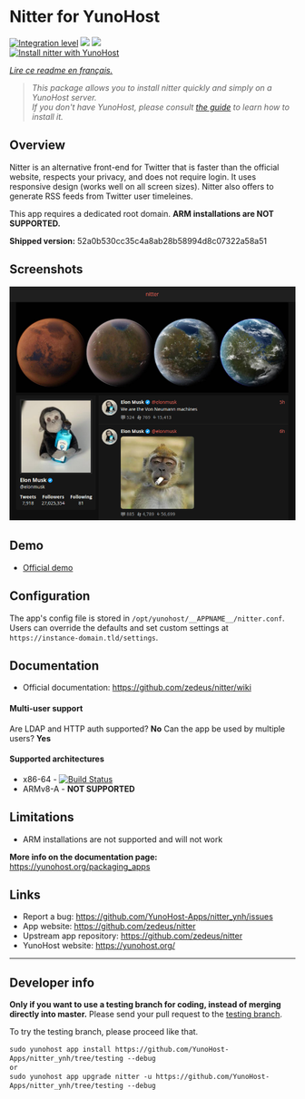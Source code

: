 # Nitter for YunoHost

[![Integration level](https://dash.yunohost.org/integration/nitter.svg)](https://dash.yunohost.org/appci/app/nitter) ![](https://ci-apps.yunohost.org/ci/badges/nitter.status.svg) ![](https://ci-apps.yunohost.org/ci/badges/nitter.maintain.svg)  
[![Install nitter with YunoHost](https://install-app.yunohost.org/install-with-yunohost.svg)](https://install-app.yunohost.org/?app=nitter)

*[Lire ce readme en français.](./README_fr.md)*

> *This package allows you to install nitter quickly and simply on a YunoHost server.  
If you don't have YunoHost, please consult [the guide](https://yunohost.org/#/install) to learn how to install it.*

## Overview
Nitter is an alternative front-end for Twitter that is faster than the official website, respects your privacy, and does not require login. It uses responsive design (works well on all screen sizes). Nitter also offers to generate RSS feeds from Twitter user timeleines.

This app requires a dedicated root domain. **ARM installations are NOT SUPPORTED.**

**Shipped version:** 52a0b530cc35c4a8ab28b58994d8c07322a58a51
## Screenshots

![](https://raw.githubusercontent.com/zedeus/nitter/master/screenshot.png)

## Demo

* [Official demo](https://nitter.net)

## Configuration

The app's config file is stored in `/opt/yunohost/__APPNAME__/nitter.conf`. 
Users can override the defaults and set custom settings at `https://instance-domain.tld/settings`.

## Documentation

 * Official documentation: https://github.com/zedeus/nitter/wiki

#### Multi-user support

Are LDAP and HTTP auth supported? **No**
Can the app be used by multiple users? **Yes**

#### Supported architectures

* x86-64 - [![Build Status](https://ci-apps.yunohost.org/ci/logs/nitter%20%28Apps%29.svg)](https://ci-apps.yunohost.org/ci/apps/nitter/)
* ARMv8-A - **NOT SUPPORTED**

## Limitations

* ARM installations are not supported and will not work

**More info on the documentation page:**  
https://yunohost.org/packaging_apps

## Links

 * Report a bug: https://github.com/YunoHost-Apps/nitter_ynh/issues
 * App website: https://github.com/zedeus/nitter
 * Upstream app repository: https://github.com/zedeus/nitter
 * YunoHost website: https://yunohost.org/

---

## Developer info

**Only if you want to use a testing branch for coding, instead of merging directly into master.**
Please send your pull request to the [testing branch](https://github.com/YunoHost-Apps/nitter_ynh/tree/testing).

To try the testing branch, please proceed like that.
```
sudo yunohost app install https://github.com/YunoHost-Apps/nitter_ynh/tree/testing --debug
or
sudo yunohost app upgrade nitter -u https://github.com/YunoHost-Apps/nitter_ynh/tree/testing --debug
```
